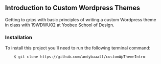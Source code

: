 ## Introduction to Custom Wordpress Themes

Getting to grips with basic principles of writing a custom Wordpress theme in class with 19WDWU02 at Yoobee School of Design.

### Installation
To install this project you'll need to run the following terminal command:

```sh
    $ git clone https://github.com/andybaaall/customWpThemeIntro
```
